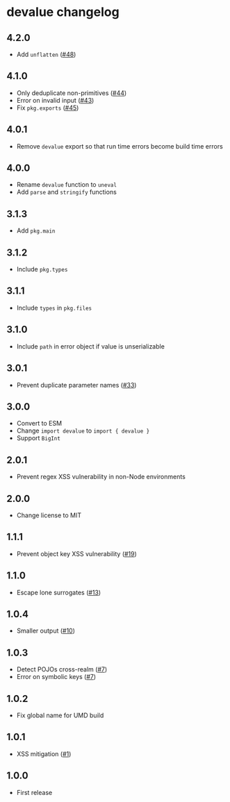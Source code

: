 # devalue changelog

## 4.2.0

- Add `unflatten` ([#48](https://github.com/Rich-Harris/devalue/pull/48))

## 4.1.0

- Only deduplicate non-primitives ([#44](https://github.com/Rich-Harris/devalue/pull/44))
- Error on invalid input ([#43](https://github.com/Rich-Harris/devalue/pull/43))
- Fix `pkg.exports` ([#45](https://github.com/Rich-Harris/devalue/pull/45))

## 4.0.1

- Remove `devalue` export so that run time errors become build time errors

## 4.0.0

- Rename `devalue` function to `uneval`
- Add `parse` and `stringify` functions

## 3.1.3

- Add `pkg.main`

## 3.1.2

- Include `pkg.types`

## 3.1.1

- Include `types` in `pkg.files`

## 3.1.0

- Include `path` in error object if value is unserializable

## 3.0.1

- Prevent duplicate parameter names ([#33](https://github.com/Rich-Harris/devalue/pull/33))

## 3.0.0

- Convert to ESM
- Change `import devalue` to `import { devalue }`
- Support `BigInt`

## 2.0.1

- Prevent regex XSS vulnerability in non-Node environments

## 2.0.0

- Change license to MIT

## 1.1.1

- Prevent object key XSS vulnerability ([#19](https://github.com/Rich-Harris/devalue/issues/19))

## 1.1.0

- Escape lone surrogates ([#13](https://github.com/Rich-Harris/devalue/issues/13))

## 1.0.4

- Smaller output ([#10](https://github.com/Rich-Harris/devalue/pull/10))

## 1.0.3

- Detect POJOs cross-realm ([#7](https://github.com/Rich-Harris/devalue/pull/7))
- Error on symbolic keys ([#7](https://github.com/Rich-Harris/devalue/pull/7))

## 1.0.2

- Fix global name for UMD build

## 1.0.1

- XSS mitigation ([#1](https://github.com/Rich-Harris/devalue/issues/1))

## 1.0.0

- First release
